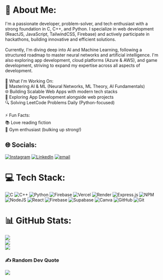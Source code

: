# 💫 About Me:
I'm a passionate developer, problem-solver, and tech enthusiast with a strong foundation in C, C++, and Python. I specialize in web development (ReactJS, JavaScript, TailwindCSS, Firebase) and actively participate in hackathons, building innovative and efficient solutions.<br><br>Currently, I'm diving deep into AI and Machine Learning, following a structured roadmap to master neural networks and artificial intelligence. I'm also exploring app development, cloud platforms (Azure & AWS), and game development, striving to expand my expertise across all aspects of development.<br><br>🚀 What I'm Working On:<br>📖 Mastering AI & ML (Neural Networks, ML Theory, AI Fundamentals)<br>🌐 Building Scalable Web Apps with modern tech stacks<br>📱 Exploring App Development alongside web projects<br>🔍 Solving LeetCode Problems Daily (Python-focused)<br><br>⚡ Fun Facts:<br>📚 Love reading fiction<br>💪 Gym enthusiast (bulking up strong!)


## 🌐 Socials:
[![Instagram](https://img.shields.io/badge/Instagram-%23E4405F.svg?logo=Instagram&logoColor=white)](https://instagram.com/thedhruvbajaj) [![LinkedIn](https://img.shields.io/badge/LinkedIn-%230077B5.svg?logo=linkedin&logoColor=white)](https://linkedin.com/in/thedhruvbajaj) [![email](https://img.shields.io/badge/Email-D14836?logo=gmail&logoColor=white)](mailto:thedhruvbajaj@gmail.com) 

# 💻 Tech Stack:
![C](https://img.shields.io/badge/c-%2300599C.svg?style=for-the-badge&logo=c&logoColor=white) ![C++](https://img.shields.io/badge/c++-%2300599C.svg?style=for-the-badge&logo=c%2B%2B&logoColor=white) ![Python](https://img.shields.io/badge/python-3670A0?style=for-the-badge&logo=python&logoColor=ffdd54) ![Firebase](https://img.shields.io/badge/firebase-%23039BE5.svg?style=for-the-badge&logo=firebase) ![Vercel](https://img.shields.io/badge/vercel-%23000000.svg?style=for-the-badge&logo=vercel&logoColor=white) ![Render](https://img.shields.io/badge/Render-%46E3B7.svg?style=for-the-badge&logo=render&logoColor=white) ![Express.js](https://img.shields.io/badge/express.js-%23404d59.svg?style=for-the-badge&logo=express&logoColor=%2361DAFB) ![NPM](https://img.shields.io/badge/NPM-%23CB3837.svg?style=for-the-badge&logo=npm&logoColor=white) ![NodeJS](https://img.shields.io/badge/node.js-6DA55F?style=for-the-badge&logo=node.js&logoColor=white) ![React](https://img.shields.io/badge/react-%2320232a.svg?style=for-the-badge&logo=react&logoColor=%2361DAFB) ![Firebase](https://img.shields.io/badge/firebase-a08021?style=for-the-badge&logo=firebase&logoColor=ffcd34) ![Supabase](https://img.shields.io/badge/Supabase-3ECF8E?style=for-the-badge&logo=supabase&logoColor=white) ![Canva](https://img.shields.io/badge/Canva-%2300C4CC.svg?style=for-the-badge&logo=Canva&logoColor=white) ![GitHub](https://img.shields.io/badge/github-%23121011.svg?style=for-the-badge&logo=github&logoColor=white) ![Git](https://img.shields.io/badge/git-%23F05033.svg?style=for-the-badge&logo=git&logoColor=white)
# 📊 GitHub Stats:
![](https://github-readme-stats.vercel.app/api?username=thedhruvbajaj&theme=dark&hide_border=false&include_all_commits=false&count_private=false)<br/>
![](https://github-readme-streak-stats.herokuapp.com/?user=thedhruvbajaj&theme=dark&hide_border=false)<br/>
![](https://github-readme-stats.vercel.app/api/top-langs/?username=thedhruvbajaj&theme=dark&hide_border=false&include_all_commits=false&count_private=false&layout=compact)

### ✍️ Random Dev Quote
![](https://quotes-github-readme.vercel.app/api?type=horizontal&theme=tokyonight)
